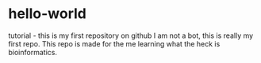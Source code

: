 # hello-world
tutorial - this is my first repository on github
I am not a bot, this is really my first repo.
This repo is made for the me learning what the heck is bioinformatics.
